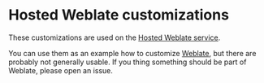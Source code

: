 # Hosted Weblate customizations

These customizations are used on the [Hosted Weblate
service](https://weblate.org/hosting/).

You can use them as an example how to customize
[Weblate](https://weblate.org/), but there are probably not generally usable.
If you thing something should be part of Weblate, please open an issue.
